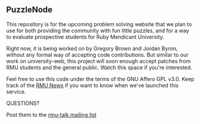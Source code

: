 ## PuzzleNode
 
This repository is for the upcoming problem solving website that we plan to use
for both providing the community with fun little puzzles, and for a way to
evaluate prospective students for Ruby Mendicant University.

Right now, it is being worked on by Gregory Brown and Jordan Byron, without any
formal way of accepting code contributions.  But similar to our work on
university-web, this project will soon enough accept patches from RMU students
and the general public.  Watch this space if you're interested.

Feel free to use this code under the terms of the GNU Affero GPL v3.0. Keep
track of the [RMU News](http://university.rubymendicant.com/changelog.html) 
if you want to know when we've launched this service.

QUESTIONS?

Post them to the [rmu-talk mailing list](http://groups.google.com/group/rmu-talk)



